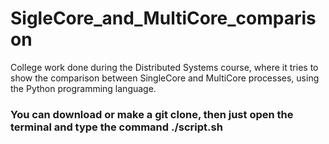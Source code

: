 # SigleCore_and_MultiCore_comparison
College work done during the Distributed Systems course, where it tries to show the comparison between SingleCore and MultiCore processes, using the Python programming language.

### You can download or make a git clone, then just open the terminal and type the command ./script.sh
